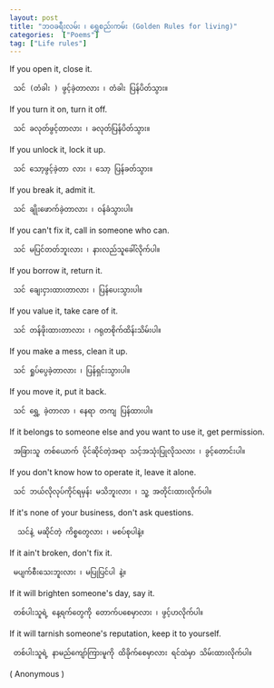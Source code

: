 ```yaml
---
layout: post
title: "ဘဝခရီးလမ်း ၊ ရွှေစည်းကမ်း (Golden Rules for living)"
categories:  ["Poems"]
tag: ["Life rules"]
---
```


If you open it, close it.

     သင် (တံခါး ) ဖွင့်ခဲ့တာလား ၊ တံခါး ပြန်ပိတ်သွား။

If you turn it on, turn it off.

     သင် ခလုတ်ဖွင့်တာလား ၊ ခလုတ်ပြန်ပိတ်သွား။

If you unlock it, lock it up.

     သင် သော့ဖွင့်ခဲ့တာ လား ၊ သော့ ပြန်ခတ်သွား။

<!-- more -->
If you break it, admit it.

     သင် ချိုးဖောက်ခဲ့တာလား ၊ ဝန်ခံသွားပါ။

If you can't fix it, call in someone who can.

     သင် မပြင်တတ်ဘူးလား ၊ နားလည်သူခေါ်လိုက်ပါ။

If you borrow it, return it.

     သင် ချေးငှားထားတာလား ၊ ပြန်ပေးသွားပါ။


If you value it, take care of it.

     သင် တန်ဖိုးထားတာလား ၊ ဂရုတစိုက်ထိန်းသိမ်းပါ။

If you make a mess, clean it up.

     သင် ရှုပ်ပွေခဲ့တာလား ၊ ပြန်ရှင်းသွားပါ။

If you  move it, put it back.

     သင် ရွှေ့ ခဲ့တာလာ ၊ နေရာ တကျ ပြန်ထားပါ။


If it belongs to someone else and you want to use it, get permission.

     အခြားသူ တစ်ယောက် ပိုင်ဆိုင်တဲ့အရာ သင့်အသုံးပြုလိုသလား ၊ ခွင့်တောင်းပါ။

If you don't know how to operate it, leave it alone.

     သင် ဘယ်လိုလုပ်ကိုင်ရမှန်း မသိဘူးလား ၊ သူ့ အတိုင်းထားလိုက်ပါ။

 If it's none of your business, don't ask questions.

      သင်နဲ့ မဆိုင်တဲ့ ကိစ္စတွေလား ၊ မစပ်စုပါနဲ့။


If it ain't broken, don't fix it.  

     မပျက်စီးသေးဘူးလား ၊ မပြုပြင်ပါ နဲ့။

If it will brighten someone's day, say it.

     တစ်ပါးသူရဲ့ နေ့ရက်တွေကို တောက်ပစေမှာလား ၊ ဖွင့်ဟလိုက်ပါ။

If it will tarnish someone's reputation, keep it to yourself.

     တစ်ပါးသူရဲ့ နာမည်ကျော်ကြားမူကို ထိခိုက်စေမှာလား ရင်ထဲမှာ သိမ်းထားလိုက်ပါ။  


( Anonymous )
